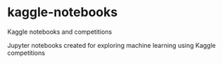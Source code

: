 # kaggle-notebooks
Kaggle notebooks and competitions

Jupyter notebooks created for exploring machine learning using Kaggle competitions
